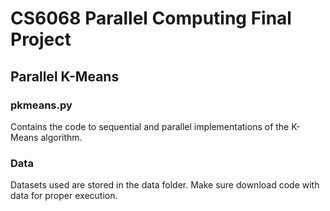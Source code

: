 # CS6068 Parallel Computing Final Project
## Parallel K-Means

### pkmeans.py
Contains the code to sequential and parallel implementations of the K-Means algorithm.

### Data
Datasets used are stored in the data folder. Make sure download code with data for proper execution.

